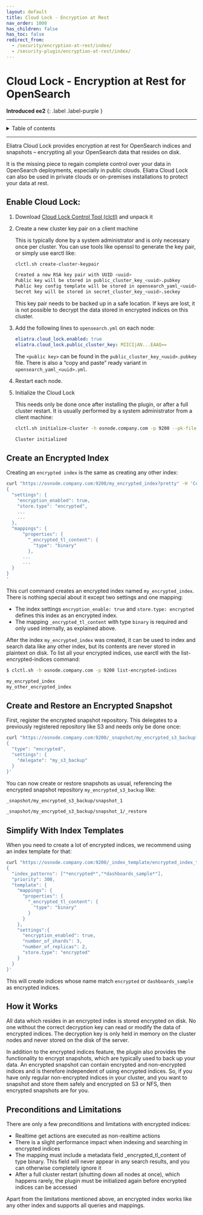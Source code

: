 ```yaml
---
layout: default
title: Cloud Lock - Encryption at Rest
nav_order: 1000
has_children: false
has_toc: false
redirect_from:
  - /security/encryption-at-rest/index/
  - /security-plugin/encryption-at-rest/index/
---
```


# Cloud Lock - Encryption at Rest for OpenSearch
**Introduced ee2**
{: .label .label-purple }

---

<details closed markdown="block">
  <summary>
    Table of contents
  </summary>
  {: .text-delta }
- TOC
{:toc}
</details>

---

Eliatra Cloud Lock provides encryption at rest for OpenSearch indices and snapshots – encrypting all your OpenSearch data that resides on disk. 

It is the missing piece to regain complete control over your data in OpenSearch deployments, especially in public clouds. Eliatra Cloud Lock can also be used in private clouds or on-premises installations to protect your data at rest.


## Enable Cloud Lock:

1. Download [Cloud Lock Control Tool (clctl)](https://eliatra.com/downloads/) and unpack it

2. Create a new cluster key pair on a client machine

   This is typically done by a system administrator and is only necessary once per cluster. You can use tools like openssl to generate the key pair, or simply use earctl like:
   
   ```sh
   clctl.sh create-cluster-keypair

   Created a new RSA key pair with UUID <uuid>
   Public key will be stored in public_cluster_key_<uuid>.pubkey
   Public key config template will be stored in opensearch_yaml_<uuid>.yml
   Secret key will be stored in secret_cluster_key_<uuid>.seckey
   ```

   This key pair needs to be backed up in a safe location. If keys are lost, it is not possible to decrypt the data stored in encrypted indices on this cluster.

3. Add the following lines to `opensearch.yml` on each node:

   ```yml
   eliatra.cloud_lock.enabled: true
   eliatra.cloud_lock.public_cluster_key: MIICIjAN...EAAQ==
   ```

   The `<public key>` can be found in the `public_cluster_key_<uuid>.pubkey` file. 
   There is also a “copy and paste” ready variant in `opensearch_yaml_<uuid>.yml`.

4. Restart each node.
5. Initialize the Cloud Lock

   This needs only be done once after installing the plugin, or after a full cluster restart. 
   It is usually performed by a system administrator from a client machine:

   ```sh
   clctl.sh initialize-cluster -h osnode.company.com -p 9200 --pk-file secret_cluster_key_<uuid>.seckey

   Cluster initialized
   ```

## Create an Encrypted Index

Creating an `encrypted index` is the same as creating any other index:

```sh
curl "https://osnode.company.com:9200/my_encrypted_index?pretty" -H 'Content-Type: application/json' -d'
{
  "settings": {
    "encryption_enabled": true,
    "store.type": "encrypted",
    ...
    ...
  },
  "mappings": {
      "properties": {
        "_encrypted_tl_content": {
          "type": "binary"
        },
      ...
      ...
  }
}
'
```

This curl command creates an encrypted index named `my_encrypted_index`. There is nothing special about it except two settings and one mapping:

- The index settings `encryption_enable: true` and `store.type: encrypted` defines this index as an encrypted index.
- The mapping `_encrypted_tl_content` with type `binary` is required and only used internally, as explained above.

After the index `my_encrypted_index` was created, it can be used to index and search data like any other index, but its contents are never stored in plaintext on disk. To list all your encrypted indices, use earctl with the list-encrypted-indices command:

```sh
$ clctl.sh -h osnode.company.com -p 9200 list-encrypted-indices

my_encrypted_index
my_other_encrypted_index
```

## Create and Restore an Encrypted Snapshot

First, register the encrypted snapshot repository. This delegates to a previously registered repository like S3 and needs only be done once:

```sh
curl "https://osnode.company.com:9200/_snapshot/my_encrypted_s3_backup?pretty" -H 'Content-Type: application/json' -d '
{
  "type": "encrypted",
  "settings": {
    "delegate": "my_s3_backup"
  }
}'

```

You can now create or restore snapshots as usual, referencing the encrypted snapshot repository `my_encrypted_s3_backup` like:

```sh
_snapshot/my_encrypted_s3_backup/snapshot_1

_snapshot/my_encrypted_s3_backup/snapshot_1/_restore
```


## Simplify With Index Templates

When you need to create a lot of encrypted indices, we recommend using an index template for that:

```sh
curl "https://osnode.company.com:9200/_index_template/encrypted_index_template?pretty" -H 'Content-Type: application/json' -d '
{
  "index_patterns": ["*encrypted*","*dashboards_sample*"],
  "priority": 300,
  "template": {
    "mappings": {
      "properties": {
        "_encrypted_tl_content": {
          "type": "binary"
        }
      }
    },
    "settings":{
      "encryption_enabled": true,
      "number_of_shards": 3,
      "number_of_replicas": 2,
      "store.type": "encrypted"
    }
  }
}'
```

This will create indices whose name match `encrypted` or `dashboards_sample` as encrypted indices.

## How it Works

All data which resides in an encrypted index is stored encrypted on disk. No one without the correct decryption key can read or modify the data of encrypted indices. The decryption key is only held in memory on the cluster nodes and never stored on the disk of the server.

In addition to the encrypted indices feature, the plugin also provides the functionality to encrypt snapshots, which are typically used to back up your data. An encrypted snapshot can contain encrypted and non-encrypted indices and is therefore independent of using encrypted indices.
So, if you have only regular non-encrypted indices in your cluster, and you want to snapshot and store them safely and encrypted on S3 or NFS, then encrypted snapshots are for you.

## Preconditions and Limitations

There are only a few preconditions and limitations with encrypted indices:

- Realtime get actions are executed as non-realtime actions
- There is a slight performance impact when indexing and searching in encrypted indices
- The mapping must include a metadata field _encrypted_tl_content of type binary. This field will never appear in any search results, and you can otherwise completely ignore it
- After a full cluster restart (shutting down all nodes at once), which happens rarely, the plugin must be initialized again before encrypted indices can be accessed

Apart from the limitations mentioned above, an encrypted index works like any other index and supports all queries and mappings.